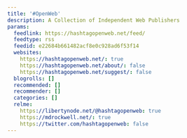 ```yaml
---
title: '#OpenWeb'
description: A Collection of Independent Web Publishers
params:
  feedlink: https://hashtagopenweb.net/feed/
  feedtype: rss
  feedid: e22684b661482acf8e0c928ad6f53f14
  websites:
    https://hashtagopenweb.net/: true
    https://hashtagopenweb.net/about/: false
    https://hashtagopenweb.net/suggest/: false
  blogrolls: []
  recommended: []
  recommender: []
  categories: []
  relme:
    https://libertynode.net/@hashtagopenweb: true
    https://mdrockwell.net/: true
    https://twitter.com/hashtagopenweb: false
---
```

